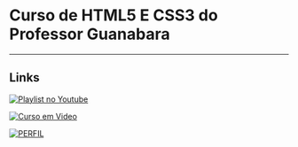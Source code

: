 # Curso de HTML5 E CSS3 do Professor Guanabara

***

## Links 

[![Playlist no Youtube](https://user-images.githubusercontent.com/111927602/195943976-0e335882-cf13-4950-a01e-d616d0201900.png)](https://www.youtube.com/playlist?list=PLHz_AreHm4dkZ9-atkcmcBaMZdmLHft8n)

[![Curso em Video](https://user-images.githubusercontent.com/111927602/195943814-f7562039-2d4f-4803-ad11-3908ce9331db.png)](https://www.cursoemvideo.com/curso/html5-css3-modulo1/)

[![PERFIL](https://avatars.githubusercontent.com/u/8683378?v=4)](https://github.com/gustavoguanabara)